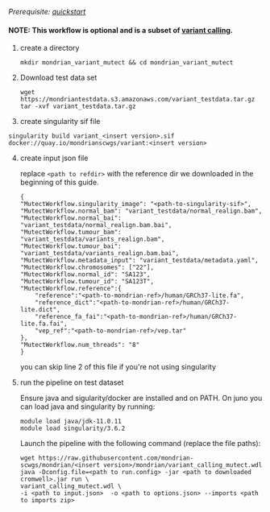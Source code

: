 *Prerequisite: [quickstart](README.md)*

#### NOTE: This workflow is optional and is a subset of [variant calling](quickstart/variant_calling.md).


1. create a directory 
    ```
    mkdir mondrian_variant_mutect && cd mondrian_variant_mutect
    ```
2. Download test data set

    ```
    wget https://mondriantestdata.s3.amazonaws.com/variant_testdata.tar.gz
    tar -xvf variant_testdata.tar.gz
    ```

3. create singularity sif file
```
singularity build variant_<insert version>.sif docker://quay.io/mondrianscwgs/variant:<insert version>
```

4. create input json file

    replace `<path to refdir>` with the reference dir we downloaded in the beginning of this guide.
    
    ```
    {
    "MutectWorkflow.singularity_image": "<path-to-singularity-sif>",
    "MutectWorkflow.normal_bam": "variant_testdata/normal_realign.bam",
    "MutectWorkflow.normal_bai": "variant_testdata/normal_realign.bam.bai",
    "MutectWorkflow.tumour_bam": "variant_testdata/variants_realign.bam",
    "MutectWorkflow.tumour_bai": "variant_testdata/variants_realign.bam.bai",
    "MutectWorkflow.metadata_input": "variant_testdata/metadata.yaml",
    "MutectWorkflow.chromosomes": ["22"],
    "MutectWorkflow.normal_id": "SA123",
    "MutectWorkflow.tumour_id": "SA123T",
    "MutectWorkflow.reference":{
        "reference":"<path-to-mondrian-ref>/human/GRCh37-lite.fa",
        "reference_dict":"<path-to-mondrian-ref>/human/GRCh37-lite.dict",
        "reference_fa_fai":"<path-to-mondrian-ref>/human/GRCh37-lite.fa.fai",
        "vep_ref":"<path-to-mondrian-ref>/vep.tar"
    },
    "MutectWorkflow.num_threads": "8"
    }
    ```
    you can skip line 2 of this file if you're not using singularity 

5. run the pipeline on test dataset

    Ensure java and sigularity/docker are installed and on PATH. On juno you can load  java and singularity by running:
    
    ```
    module load java/jdk-11.0.11
    module load singularity/3.6.2
    ```
    
    Launch the pipeline with the following command (replace the file paths):
    
    ```
    wget https://raw.githubusercontent.com/mondrian-scwgs/mondrian/<insert version>/mondrian/variant_calling_mutect.wdl
    java -Dconfig.file=<path to run.config> -jar <path to downloaded cromwell>.jar run \
    variant_calling_mutect.wdl \
    -i <path to input.json>  -o <path to options.json> --imports <path to imports zip>
    ```
